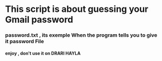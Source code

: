 # This script is about guessing your Gmail password

### password.txt , its exemple When the program tells you to give it password File

#### enjoy , don't use it on DRARI HAYLA
